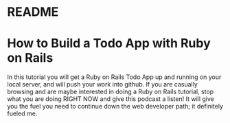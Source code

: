 # README

# How to Build a Todo App with Ruby on Rails

In this tutorial you will get a Ruby on Rails Todo App up and running on your local server, and will push your work into github. If you are casually browsing and are maybe interested in doing a Ruby on Rails tutorial, stop what you are doing RIGHT NOW and give this podcast a listen! It will give you the fuel you need to continue down the web developer path; it definitely fueled me.